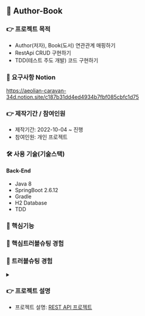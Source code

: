 ## 📌 Author-Book

### 👉 프로젝트 목적 
+ Author(저자), Book(도서) 연관관계 매핑하기
+ RestApi CRUD 구현하기 
+ TDD(테스트 주도 개발) 코드 구현하기 

### 📌 요구사항 Notion
 https://aeolian-caravan-34d.notion.site/c187b31dd4ed4934b7fbf085cbfc1d75

### 👉 제작기간 / 참여인원
+ 제작기간: 2022-10-04 ~ 진행
+ 참여인원: 개인 프로젝트

### 🛠 사용 기술(기술스택)
#### Back-End
+ Java 8
+ SpringBoot 2.6.12
+ Gradle
+ H2 Database
+ TDD

### 📌 핵심기능

### 📌 핵심트러블슈팅 경험

### 📌 트러블슈팅 경험
<details>
<summary></summary>
<div markdown="1">

 
</div>
</details>  


### 👉 프로젝트 설명
+ 프로젝트 설명: <a href="">REST API 프로젝트</a>
  






